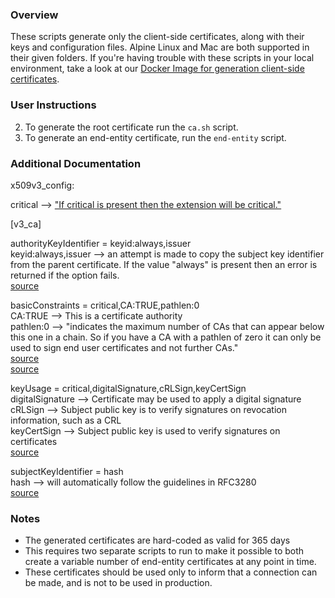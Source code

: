 ### Overview

These scripts generate only the client-side certificates, along with their keys and configuration files. Alpine Linux and Mac are both supported in their given folders. If you're having trouble with these scripts in your local environment, take a look at our [Docker Image for generation client-side certificates](https://hub.docker.com/r/temporalio/client-certificate-generation). 

### User Instructions 

2. To generate the root certificate run the `ca.sh` script.
3. To generate an end-entity certificate, run the `end-entity` script.

### Additional Documentation 

x509v3_config:

critical --> ["If critical is present then the extension will be critical."][1]

[v3_ca]

authorityKeyIdentifier = keyid:always,issuer</br>
keyid:always,issuer --> an attempt is made to copy the subject key identifier from the parent certificate. If the value "always" is present then an error is returned if the option fails.</br>
[source][1]

basicConstraints = critical,CA:TRUE,pathlen:0</br>
CA:TRUE --> This is a certificate authority</br>
pathlen:0 --> "indicates the maximum number of CAs that can appear below this one in a chain. So if you have a CA with a pathlen of zero it can only be used to sign end user certificates and not further CAs."</br>
[source][1]</br>
[source](https://stackoverflow.com/questions/6616470/certificates-basic-constraints-path-length/6617814#6617814)

keyUsage = critical,digitalSignature,cRLSign,keyCertSign</br>
digitalSignature --> Certificate may be used to apply a digital signature</br>
cRLSign --> Subject public key is to verify signatures on revocation information, such as a CRL</br>
keyCertSign --> Subject public key is used to verify signatures on certificates</br>
[source](https://superuser.com/questions/738612/openssl-ca-keyusage-extension)

subjectKeyIdentifier = hash</br>
hash --> will automatically follow the guidelines in RFC3280</br>
[source][1]

### Notes
- The generated certificates are hard-coded as valid for 365 days
- This requires two separate scripts to run to make it possible to both create a variable number of end-entity certificates at any point in time. 
- These certificates should be used only to inform that a connection can be made, and is not to be used in production. 

[1]: https://www.openssl.org/docs/man1.1.1/man5/x509v3_config.html
